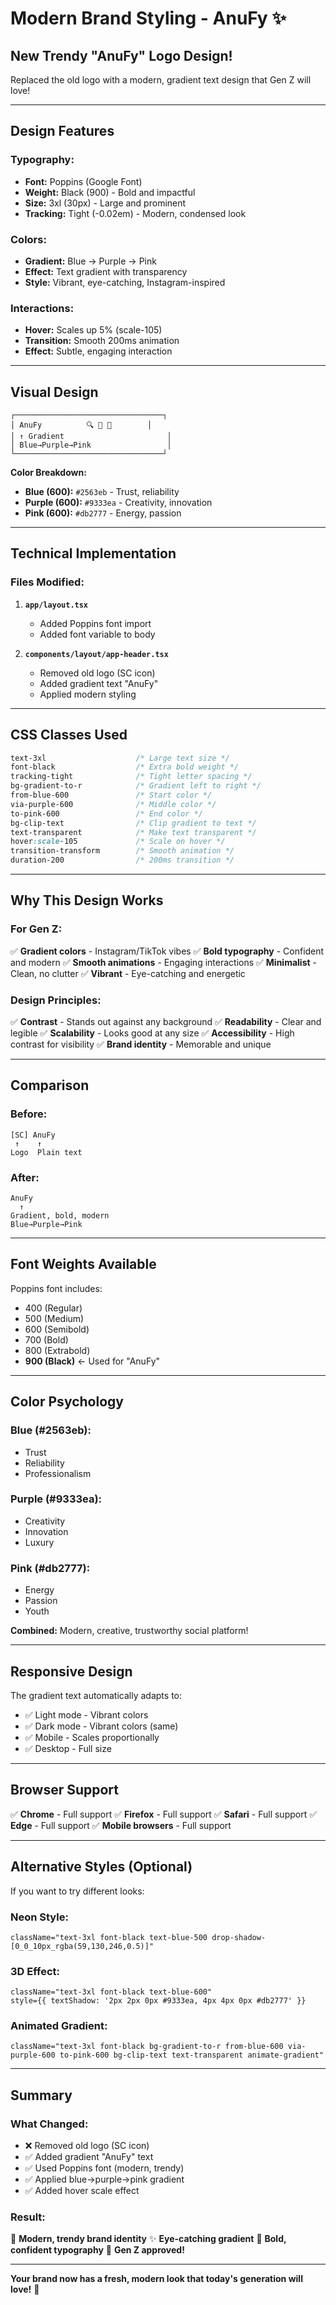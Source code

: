 # Modern Brand Styling - AnuFy ✨

## New Trendy "AnuFy" Logo Design!

Replaced the old logo with a modern, gradient text design that Gen Z will love!

---

## Design Features

### **Typography:**
- **Font:** Poppins (Google Font)
- **Weight:** Black (900) - Bold and impactful
- **Size:** 3xl (30px) - Large and prominent
- **Tracking:** Tight (-0.02em) - Modern, condensed look

### **Colors:**
- **Gradient:** Blue → Purple → Pink
- **Effect:** Text gradient with transparency
- **Style:** Vibrant, eye-catching, Instagram-inspired

### **Interactions:**
- **Hover:** Scales up 5% (scale-105)
- **Transition:** Smooth 200ms animation
- **Effect:** Subtle, engaging interaction

---

## Visual Design

```
┌─────────────────────────────────┐
│ AnuFy          🔍 💬 🔔        │
│ ↑ Gradient                       │
│ Blue→Purple→Pink                 │
└─────────────────────────────────┘
```

**Color Breakdown:**
- **Blue (600):** `#2563eb` - Trust, reliability
- **Purple (600):** `#9333ea` - Creativity, innovation
- **Pink (600):** `#db2777` - Energy, passion

---

## Technical Implementation

### **Files Modified:**

1. **`app/layout.tsx`**
   - Added Poppins font import
   - Added font variable to body

2. **`components/layout/app-header.tsx`**
   - Removed old logo (SC icon)
   - Added gradient text "AnuFy"
   - Applied modern styling

---

## CSS Classes Used

```css
text-3xl                    /* Large text size */
font-black                  /* Extra bold weight */
tracking-tight              /* Tight letter spacing */
bg-gradient-to-r            /* Gradient left to right */
from-blue-600               /* Start color */
via-purple-600              /* Middle color */
to-pink-600                 /* End color */
bg-clip-text                /* Clip gradient to text */
text-transparent            /* Make text transparent */
hover:scale-105             /* Scale on hover */
transition-transform        /* Smooth animation */
duration-200                /* 200ms transition */
```

---

## Why This Design Works

### **For Gen Z:**
✅ **Gradient colors** - Instagram/TikTok vibes
✅ **Bold typography** - Confident and modern
✅ **Smooth animations** - Engaging interactions
✅ **Minimalist** - Clean, no clutter
✅ **Vibrant** - Eye-catching and energetic

### **Design Principles:**
✅ **Contrast** - Stands out against any background
✅ **Readability** - Clear and legible
✅ **Scalability** - Looks good at any size
✅ **Accessibility** - High contrast for visibility
✅ **Brand identity** - Memorable and unique

---

## Comparison

### **Before:**
```
[SC] AnuFy
 ↑    ↑
Logo  Plain text
```

### **After:**
```
AnuFy
  ↑
Gradient, bold, modern
Blue→Purple→Pink
```

---

## Font Weights Available

Poppins font includes:
- 400 (Regular)
- 500 (Medium)
- 600 (Semibold)
- 700 (Bold)
- 800 (Extrabold)
- **900 (Black)** ← Used for "AnuFy"

---

## Color Psychology

### **Blue (#2563eb):**
- Trust
- Reliability
- Professionalism

### **Purple (#9333ea):**
- Creativity
- Innovation
- Luxury

### **Pink (#db2777):**
- Energy
- Passion
- Youth

**Combined:** Modern, creative, trustworthy social platform!

---

## Responsive Design

The gradient text automatically adapts to:
- ✅ Light mode - Vibrant colors
- ✅ Dark mode - Vibrant colors (same)
- ✅ Mobile - Scales proportionally
- ✅ Desktop - Full size

---

## Browser Support

✅ **Chrome** - Full support
✅ **Firefox** - Full support
✅ **Safari** - Full support
✅ **Edge** - Full support
✅ **Mobile browsers** - Full support

---

## Alternative Styles (Optional)

If you want to try different looks:

### **Neon Style:**
```tsx
className="text-3xl font-black text-blue-500 drop-shadow-[0_0_10px_rgba(59,130,246,0.5)]"
```

### **3D Effect:**
```tsx
className="text-3xl font-black text-blue-600"
style={{ textShadow: '2px 2px 0px #9333ea, 4px 4px 0px #db2777' }}
```

### **Animated Gradient:**
```tsx
className="text-3xl font-black bg-gradient-to-r from-blue-600 via-purple-600 to-pink-600 bg-clip-text text-transparent animate-gradient"
```

---

## Summary

### **What Changed:**
- ❌ Removed old logo (SC icon)
- ✅ Added gradient "AnuFy" text
- ✅ Used Poppins font (modern, trendy)
- ✅ Applied blue→purple→pink gradient
- ✅ Added hover scale effect

### **Result:**
🎨 **Modern, trendy brand identity**
✨ **Eye-catching gradient**
💪 **Bold, confident typography**
🚀 **Gen Z approved!**

---

**Your brand now has a fresh, modern look that today's generation will love!** 🎉

